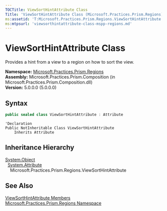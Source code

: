 ```yaml
---
TOCTitle: ViewSortHintAttribute Class
Title: 'ViewSortHintAttribute Class (Microsoft.Practices.Prism.Regions)'
ms:assetid: 'T:Microsoft.Practices.Prism.Regions.ViewSortHintAttribute'
ms:mtpsurl: 'viewsorthintattribute-class-mspp-regions.md'
---
```


# ViewSortHintAttribute Class

Provides a hint from a view to a region on how to sort the view.

**Namespace:** [Microsoft.Practices.Prism.Regions](/patterns-practices/reference/mspp-regions-namespace)  
**Assembly:** Microsoft.Practices.Prism.Composition (in Microsoft.Practices.Prism.Composition.dll)  
**Version:** 5.0.0.0 (5.0.0.0)

## Syntax
```C#
public sealed class ViewSortHintAttribute : Attribute
```
```VB
'Declaration
Public NotInheritable Class ViewSortHintAttribute
	Inherits Attribute
```

## Inheritance Hierarchy

[System.Object](http://msdn.microsoft.com/en-us/library/e5kfa45b)  
  [System.Attribute](http://msdn.microsoft.com/en-us/library/e8kc3626)  
    Microsoft.Practices.Prism.Regions.ViewSortHintAttribute

## See Also

[ViewSortHintAttribute Members](/patterns-practices/reference/viewsorthintattribute-members-mspp-regions)  
[Microsoft.Practices.Prism.Regions Namespace](/patterns-practices/reference/mspp-regions-namespace)